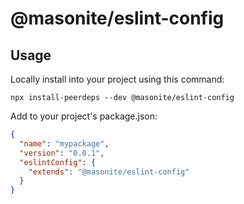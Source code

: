 # @masonite/eslint-config

## Usage

Locally install into your project using this command:

```shell
npx install-peerdeps --dev @masonite/eslint-config
```

Add to your project's package.json:

```json
{
  "name": "mypackage",
  "version": "0.0.1",
  "eslintConfig": {
    "extends": "@masonite/eslint-config"
  }
}
```
